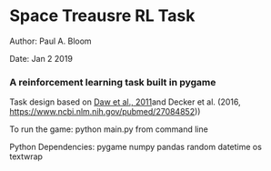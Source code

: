 # Space Treausre RL Task


Author: Paul A. Bloom

Date: Jan 2 2019

### A reinforcement learning task built in pygame

Task design based on [Daw et al., 2011](https://www.ncbi.nlm.nih.gov/pubmed/21435563)and Decker et al. (2016, https://www.ncbi.nlm.nih.gov/pubmed/27084852))

To run the game: python main.py from command line

Python Dependencies:
pygame
numpy 
pandas
random
datetime
os
textwrap
